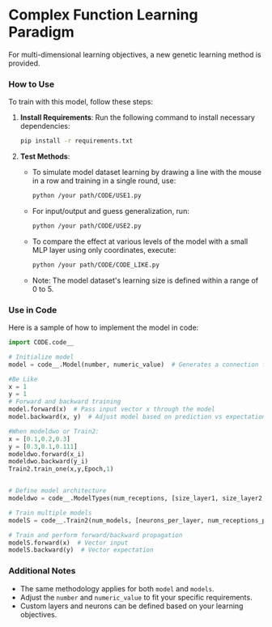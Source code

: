 # Complex Function Learning Paradigm

For multi-dimensional learning objectives, a new genetic learning method is provided.

### How to Use

To train with this model, follow these steps:

1. **Install Requirements**:
   Run the following command to install necessary dependencies:
   ```bash
   pip install -r requirements.txt
   ```

2. **Test Methods**:
   - To simulate model dataset learning by drawing a line with the mouse in a row and training in a single round, use:
     ```bash
     python /your path/CODE/USE1.py
     ```
   - For input/output and guess generalization, run:
     ```bash
     python /your path/CODE/USE2.py
     ```
   - To compare the effect at various levels of the model with a small MLP layer using only coordinates, execute:
     ```bash
     python /your path/CODE/CODE_LIKE.py
     ```
   - Note: The model dataset's learning size is defined within a range of 0 to 5.

### Use in Code

Here is a sample of how to implement the model in code:

```python
import CODE.code__

# Initialize model
model = code__.Model(number, numeric_value)  # Generates a connection for a single dimension

#Be Like
x = 1
y = 1
# Forward and backward training
model.forward(x)  # Pass input vector x through the model
model.backward(x, y)  # Adjust model based on prediction vs expectation

#When modeldwo or Train2:
x = [0.1,0.2,0.3]
y = [0.3,0.1,0.111]
modeldwo.forward(x_i)
modeldwo.backward(y_i)
Train2.train_one(x,y,Epoch,1)


# Define model architecture
modeldwo = code__.ModelTypes(num_receptions, [size_layer1, size_layer2, ..., size_last_layer])

# Train multiple models
modelS = code__.Train2(num_models, [neurons_per_layer, num_receptions_per_model])

# Train and perform forward/backward propagation
modelS.forward(x)  # Vector input
modelS.backward(y)  # Vector expectation
```

### Additional Notes

- The same methodology applies for both `model` and `models`.
- Adjust the `number` and `numeric_value` to fit your specific requirements.
- Custom layers and neurons can be defined based on your learning objectives.
